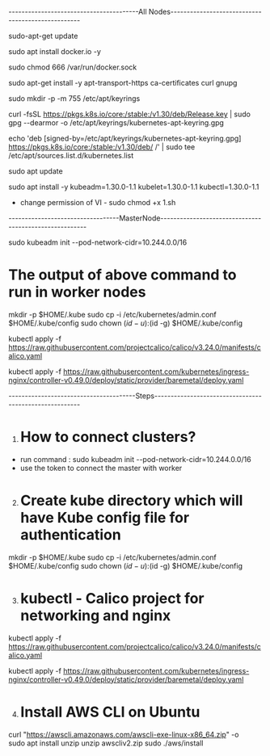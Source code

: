 ----------------------------------------All Nodes--------------------------------------------------

sudo-apt-get update

sudo apt install docker.io -y

sudo chmod 666 /var/run/docker.sock

sudo apt-get install -y apt-transport-https ca-certificates curl gnupg

sudo mkdir -p -m 755 /etc/apt/keyrings

curl -fsSL https://pkgs.k8s.io/core:/stable:/v1.30/deb/Release.key | sudo gpg --dearmor -o /etc/apt/keyrings/kubernetes-apt-keyring.gpg

echo 'deb [signed-by=/etc/apt/keyrings/kubernetes-apt-keyring.gpg] https://pkgs.k8s.io/core:/stable:/v1.30/deb/ /' | sudo tee /etc/apt/sources.list.d/kubernetes.list

sudo apt update

sudo apt install -y kubeadm=1.30.0-1.1 kubelet=1.30.0-1.1 kubectl=1.30.0-1.1

* change permission of VI - sudo chmod +x 1.sh


----------------------------------MasterNode-------------------------------------------------------

sudo kubeadm init --pod-network-cidr=10.244.0.0/16

# The output of above command to run in worker nodes

mkdir -p $HOME/.kube
sudo cp -i /etc/kubernetes/admin.conf $HOME/.kube/config
sudo chown $(id -u) :$(id -g) $HOME/.kube/config

kubectl apply -f
https://raw.githubusercontent.com/projectcalico/calico/v3.24.0/manifests/calico.yaml

kubectl apply -f
https://raw.githubusercontent.com/kubernetes/ingress-nginx/controller-v0.49.0/deploy/static/provider/baremetal/deploy.yaml


---------------------------------------Steps-------------------------------------------------------

1. # How to connect clusters?
- run command : sudo kubeadm init --pod-network-cidr=10.244.0.0/16
- use the token to connect the master with worker 

2. # Create kube directory which will have Kube config file for authentication

mkdir -p $HOME/.kube
sudo cp -i /etc/kubernetes/admin.conf $HOME/.kube/config
sudo chown $(id -u) :$(id -g) $HOME/.kube/config

3. # kubectl - Calico project for networking and nginx
kubectl apply -f https://raw.githubusercontent.com/projectcalico/calico/v3.24.0/manifests/calico.yaml

kubectl apply -f https://raw.githubusercontent.com/kubernetes/ingress-nginx/controller-v0.49.0/deploy/static/provider/baremetal/deploy.yaml


4. # Install AWS CLI on Ubuntu

curl "https://awscli.amazonaws.com/awscli-exe-linux-x86_64.zip" -o               
sudo apt install unzip
unzip awscliv2.zip
sudo ./aws/install




